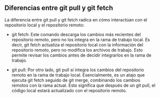 ## Diferencias entre git pull y git fetch

La diferencia entre git pull y git fetch radica en cómo interactúan con el repositorio local y el repositorio remoto:

- git fetch: Este comando descarga los cambios más recientes del repositorio remoto, pero no los integra en la rama de trabajo local. Es decir, git fetch actualiza el repositorio local con la información del repositorio remoto, pero no modifica los archivos de trabajo. Esto permite revisar los cambios antes de decidir integrarlos en la rama de trabajo.

- git pull: Por otro lado, git pull sí integra los cambios del repositorio remoto en la rama de trabajo local. Esencialmente, es un atajo que ejecuta git fetch seguido de git merge, combinando los cambios remotos con la rama actual. Esto significa que después de un git pull, el código local estará actualizado con el repositorio remoto.